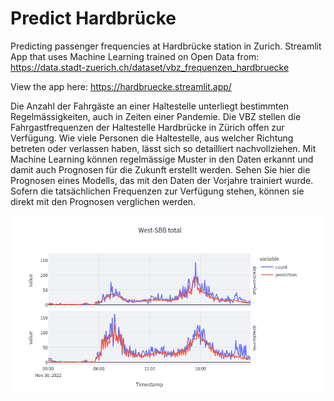 # Predict Hardbrücke

Predicting passenger frequencies at Hardbrücke station in Zurich. Streamlit App that uses Machine Learning trained on Open Data from: https://data.stadt-zuerich.ch/dataset/vbz_frequenzen_hardbruecke

View the app here:
https://hardbruecke.streamlit.app/



Die Anzahl der Fahrgäste an einer Haltestelle unterliegt bestimmten Regelmässigkeiten, auch in Zeiten einer Pandemie. Die VBZ stellen die Fahrgastfrequenzen der Haltestelle Hardbrücke in Zürich offen zur Verfügung. Wie viele Personen die Haltestelle, aus welcher Richtung betreten oder verlassen haben, lässt sich so detailliert nachvollziehen. Mit Machine Learning können regelmässige Muster in den Daten erkannt und damit auch Prognosen für die Zukunft erstellt werden. Sehen Sie hier die Prognosen eines Modells, das mit den Daten der Vorjahre trainiert wurde. Sofern die tatsächlichen Frequenzen zur Verfügung stehen, können sie direkt mit den Prognosen verglichen werden.

![](image/2022-12-07_prediction_example.png)
